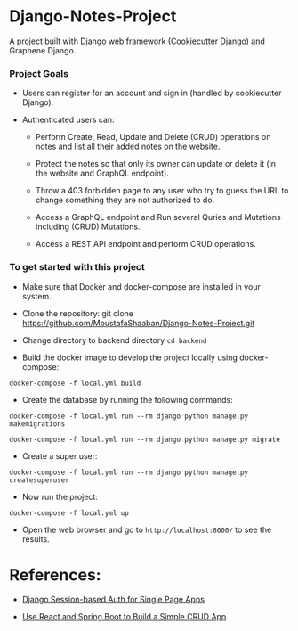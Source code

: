# Django-Notes-Project

A project built with Django web framework (Cookiecutter Django) and Graphene Django.

###  Project Goals

* Users can register for an account and sign in (handled by cookiecutter Django).

* Authenticated users can:

    * Perform Create, Read, Update and Delete (CRUD) operations on notes and list all their added notes on the website.
    
    * Protect the notes so that only its owner can update or delete it (in the website and GraphQL endpoint).

    * Throw a 403 forbidden page to any user who try to guess the URL to change something they are not authorized to do.

    * Access a GraphQL endpoint and Run several Quries and Mutations including (CRUD) Mutations.

    * Access a REST API endpoint and perform CRUD operations.
 


### To get started with this project

* Make sure that Docker and docker-compose are installed in your system.

* Clone the repository: git clone https://github.com/MoustafaShaaban/Django-Notes-Project.git

* Change directory to backend directory ``` cd backend ```

* Build the docker image to develop the project locally using docker-compose:

``` docker-compose -f local.yml build ```

* Create the database by running the following commands:

` docker-compose -f local.yml run --rm django python manage.py makemigrations `

` docker-compose -f local.yml run --rm django python manage.py migrate `

* Create a super user:

` docker-compose -f local.yml run --rm django python manage.py createsuperuser `

* Now run the project:

``` docker-compose -f local.yml up ```

* Open the web browser and go to ` http://localhost:8000/ ` to see the results.


# References:

* [Django Session-based Auth for Single Page Apps](https://testdriven.io/blog/django-spa-auth/)

* [Use React and Spring Boot to Build a Simple CRUD App](https://developer.okta.com/blog/2022/06/17/simple-crud-react-and-spring-boot)
